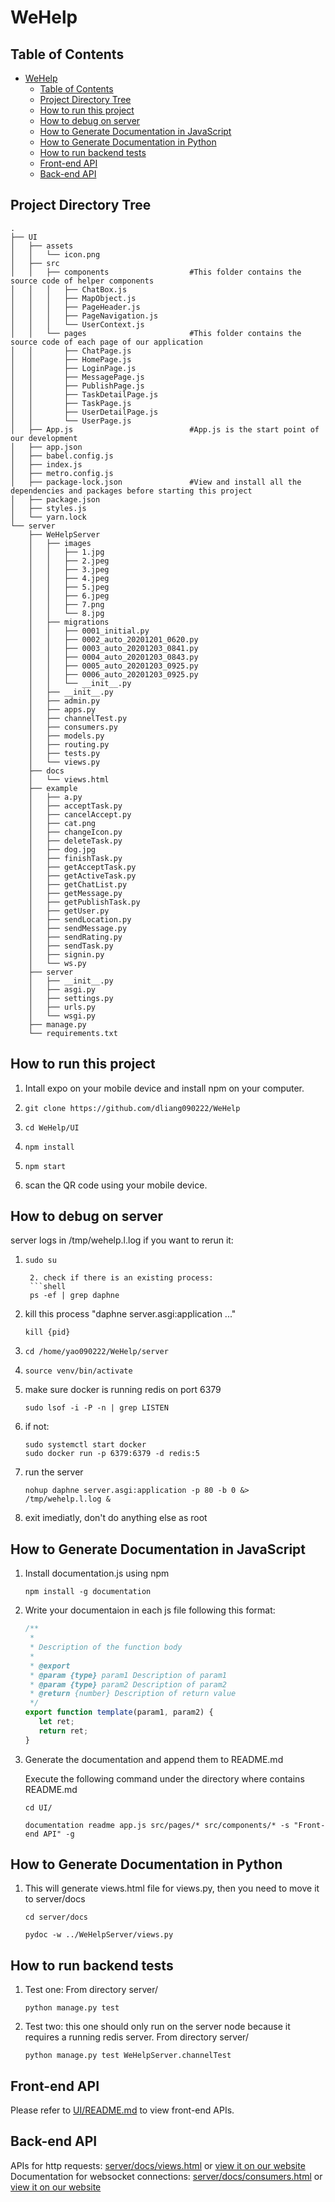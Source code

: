 # WeHelp

## Table of Contents
- [WeHelp](#wehelp)
  - [Table of Contents](#table-of-contents)
  - [Project Directory Tree](#project-directory-tree)
  - [How to run this project](#how-to-run-this-project)
  - [How to debug on server](#how-to-debug-on-server)
  - [How to Generate Documentation in JavaScript](#how-to-generate-documentation-in-javascript)
  - [How to Generate Documentation in Python](#how-to-generate-documentation-in-python)
  - [How to run backend tests](#how-to-run-backend-tests)
  - [Front-end API](#front-end-api)
  - [Back-end API](#back-end-api)

## Project Directory Tree

    .
    ├── UI
    │   ├── assets
    │   │   └── icon.png
    │   ├── src
    │   │   ├── components                  #This folder contains the source code of helper components
    │   │   │   ├── ChatBox.js
    │   │   │   ├── MapObject.js
    │   │   │   ├── PageHeader.js
    │   │   │   ├── PageNavigation.js
    │   │   │   └── UserContext.js
    │   │   └── pages                       #This folder contains the source code of each page of our application
    │   │       ├── ChatPage.js
    │   │       ├── HomePage.js
    │   │       ├── LoginPage.js
    │   │       ├── MessagePage.js
    │   │       ├── PublishPage.js
    │   │       ├── TaskDetailPage.js
    │   │       ├── TaskPage.js
    │   │       ├── UserDetailPage.js
    │   │       └── UserPage.js
    │   ├── App.js                          #App.js is the start point of our development
    │   ├── app.json
    │   ├── babel.config.js
    │   ├── index.js
    │   ├── metro.config.js
    │   ├── package-lock.json               #View and install all the dependencies and packages before starting this project
    │   ├── package.json
    │   ├── styles.js
    │   └── yarn.lock
    └── server
        ├── WeHelpServer
        │   ├── images
        │   │   ├── 1.jpg
        │   │   ├── 2.jpeg
        │   │   ├── 3.jpeg
        │   │   ├── 4.jpeg
        │   │   ├── 5.jpeg
        │   │   ├── 6.jpeg
        │   │   ├── 7.png
        │   │   └── 8.jpg
        │   ├── migrations
        │   │   ├── 0001_initial.py
        │   │   ├── 0002_auto_20201201_0620.py
        │   │   ├── 0003_auto_20201203_0841.py
        │   │   ├── 0004_auto_20201203_0843.py
        │   │   ├── 0005_auto_20201203_0925.py
        │   │   ├── 0006_auto_20201203_0925.py
        │   │   └── __init__.py
        │   ├── __init__.py
        │   ├── admin.py
        │   ├── apps.py
        │   ├── channelTest.py
        │   ├── consumers.py
        │   ├── models.py
        │   ├── routing.py
        │   ├── tests.py
        │   └── views.py
        ├── docs
        │   └── views.html
        ├── example
        │   ├── a.py
        │   ├── acceptTask.py
        │   ├── cancelAccept.py
        │   ├── cat.png
        │   ├── changeIcon.py
        │   ├── deleteTask.py
        │   ├── dog.jpg
        │   ├── finishTask.py
        │   ├── getAcceptTask.py
        │   ├── getActiveTask.py
        │   ├── getChatList.py
        │   ├── getMessage.py
        │   ├── getPublishTask.py
        │   ├── getUser.py
        │   ├── sendLocation.py
        │   ├── sendMessage.py
        │   ├── sendRating.py
        │   ├── sendTask.py
        │   ├── signin.py
        │   └── ws.py
        ├── server
        │   ├── __init__.py
        │   ├── asgi.py
        │   ├── settings.py
        │   ├── urls.py
        │   └── wsgi.py
        ├── manage.py
        └── requirements.txt


## How to run this project

1.  Intall expo on your mobile device and install npm on your computer.

2.  ```shell
    git clone https://github.com/dliang090222/WeHelp
    ```
3.  ```shell
    cd WeHelp/UI
    ```
4.  ```shell
    npm install
    ```
5.  ```shell
    npm start
    ```
6.  scan the QR code using your mobile device.

## How to debug on server

server logs in /tmp/wehelp.l.log
if you want to rerun it:
1. ```shell
   sudo su

    2. check if there is an existing process:
    ```shell
    ps -ef | grep daphne

3.  kill this process "daphne server.asgi:application ..."
    ```shell
    kill {pid}
    ```
4.  ```shell
    cd /home/yao090222/WeHelp/server
    ```
5.  ```shell
    source venv/bin/activate
    ```
6.  make sure docker is running redis on port 6379
    ```shell
    sudo lsof -i -P -n | grep LISTEN
    ```
7.  if not:
    ```shell
    sudo systemctl start docker
    sudo docker run -p 6379:6379 -d redis:5
    ```
8.  run the server
    ```shell
    nohup daphne server.asgi:application -p 80 -b 0 &> /tmp/wehelp.l.log &
    ```
9.  exit imediatly, don't do anything else as root


## How to Generate Documentation in JavaScript

1.  Install documentation.js using npm

    ```shell
    npm install -g documentation
    ```

2.  Write your documentaion in each js file following this format:

    ```javascript
    /**
     * 
     * Description of the function body
     *
     * @export
     * @param {type} param1 Description of param1
     * @param {type} param2 Description of param2
     * @return {number} Description of return value
     */
    export function template(param1, param2) {
       let ret;
       return ret;
    }
    ```

3.  Generate the documentation and append them to README.md

    Execute the following command under the directory where contains README.md
    
    ```shell
    cd UI/
    ```

    ```shell
    documentation readme app.js src/pages/* src/components/* -s "Front-end API" -g
    ```
    
## How to Generate Documentation in Python

1. This will generate views.html file for views.py, then you need to move it to server/docs
    ```shell
    cd server/docs
    ```

    ```shell
    pydoc -w ../WeHelpServer/views.py
    ```

## How to run backend tests
1. Test one: From directory server/
   ```shell
   python manage.py test
   ```
2. Test two: this one should only run on the server node because it requires a running redis server. From directory server/
   ```shell
   python manage.py test WeHelpServer.channelTest
   ```

## Front-end API
Please refer to [UI/README.md](UI/README.md) to view front-end APIs.


## Back-end API
APIs for http requests: [server/docs/views.html](server/docs/views.html) or [view it on our website](http://34.94.101.183/media/views.html)
Documentation for websocket connections: [server/docs/consumers.html](server/docs/consumers.html) or [view it on our website](http://34.94.101.183/media/consumers.html)
